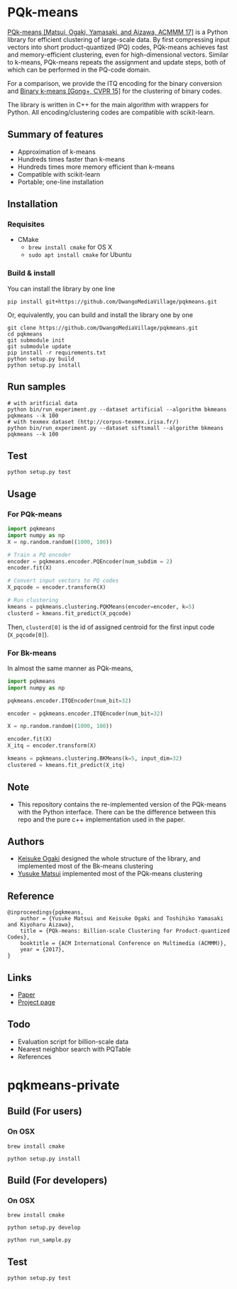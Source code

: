 # PQk-means

[PQk-means [Matsui, Ogaki, Yamasaki, and Aizawa, ACMMM 17]](http://yusukematsui.me/project/pqkmeans/pqkmeans.html) is a Python library for efficient clustering of large-scale data.
By first compressing input vectors into short product-quantized (PQ) codes,
PQk-means achieves fast and memory-efficient clustering, even for
high-dimensional vectors.
Similar to k-means, PQk-means repeats the assignment and update steps,
both of which can be performed in the PQ-code domain.



For a comparison, we provide the ITQ encoding for the binary conversion and 
[Binary k-means [Gong+, CVPR 15]](http://www.cv-foundation.org/openaccess/content_cvpr_2015/html/Gong_Web_Scale_Photo_2015_CVPR_paper.html) for the clustering of binary codes.

The library is written in C++ for the main algorithm with wrappers for Python.
All encoding/clustering codes are compatible with scikit-learn.

## Summary of features
- Approximation of k-means
- Hundreds times faster than k-means
- Hundreds times more memory efficient than k-means
- Compatible with scikit-learn
- Portable; one-line installation

## Installation
### Requisites
- CMake
    - `brew install cmake` for OS X
    - `sudo apt install cmake` for Ubuntu
    
### Build & install
You can install the library by one line
```
pip install git+https://github.com/DwangoMediaVillage/pqkmeans.git
```
Or, equivalently, you can build and install the library one by one
```
git clone https://github.com/DwangoMediaVillage/pqkmeans.git
cd pqkmeans
git submodule init
git submodule update
pip install -r requirements.txt
python setup.py build
python setup.py install
```
## Run samples


```
# with aritficial data
python bin/run_experiment.py --dataset artificial --algorithm bkmeans pqkmeans --k 100
# with texmex dataset (http://corpus-texmex.irisa.fr/)
python bin/run_experiment.py --dataset siftsmall --algorithm bkmeans pqkmeans --k 100
```

## Test
```
python setup.py test
```



## Usage
### For PQk-means

```python
import pqkmeans
import numpy as np
X = np.random.random((1000, 100))

# Train a PQ encoder
encoder = pqkmeans.encoder.PQEncoder(num_subdim = 2)
encoder.fit(X)

# Convert input vectors to PQ codes
X_pqcode = encoder.transform(X)

# Run clustering
kmeans = pqkmeans.clustering.PQKMeans(encoder=encoder, k=5)
clusterd = kmeans.fit_predict(X_pqcode)
```
Then, `clusterd[0]` is the id of assigned centroid for the first input code (`X_pqcode[0]`).

### For Bk-means

In almost the same manner as PQk-means,

```python
import pqkmeans
import numpy as np

pqkmeans.encoder.ITQEncoder(num_bit=32)

encoder = pqkmeans.encoder.ITQEncoder(num_bit=32)

X = np.random.random((1000, 100))

encoder.fit(X)
X_itq = encoder.transform(X)

kmeans = pqkmeans.clustering.BKMeans(k=5, input_dim=32)
clustered = kmeans.fit_predict(X_itq)
```

## Note
- This repository contains the re-implemented version of the PQk-means with the Python interface. There can be the difference between this repo and the pure c++ implementation used in the paper.


## Authors
- [Keisuke Ogaki](https://github.com/kogaki) designed the whole structure of the library, and implemented most of the Bk-means clustering
- [Yusuke Matsui](http://yusukematsui.me/) implemented most of the PQk-means clustering

## Reference

    @inproceedings{pqkmeans,
	    author = {Yusuke Matsui and Keisuke Ogaki and Toshihiko Yamasaki and Kiyoharu Aizawa},
	    title = {PQk-means: Billion-scale Clustering for Product-quantized Codes},
        booktitle = {ACM International Conference on Multimedia (ACMMM)},
        year = {2017},
    }

## Links
- [Paper](https://arxiv.org/abs/1709.03708)
- [Project page](http://yusukematsui.me/project/pqkmeans/pqkmeans.html)


## Todo
- Evaluation script for billion-scale data
- Nearest neighbor search with PQTable
- References




# pqkmeans-private

Build (For users)
------------------------

### On OSX

```
brew install cmake
```

```
python setup.py install
```


Build (For developers)
------------------------

### On OSX

```
brew install cmake
```

```
python setup.py develop
```

```
python run_sample.py
```


Test
------------------------

```
python setup.py test
```
